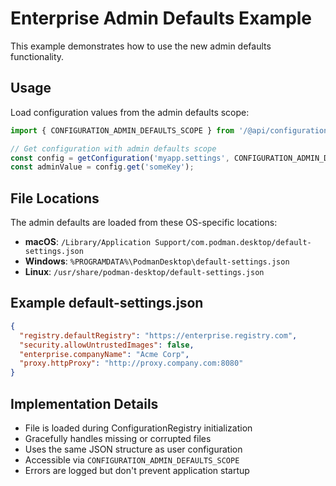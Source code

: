 # Enterprise Admin Defaults Example

This example demonstrates how to use the new admin defaults functionality.

## Usage

Load configuration values from the admin defaults scope:

```typescript
import { CONFIGURATION_ADMIN_DEFAULTS_SCOPE } from '/@api/configuration/constants.js';

// Get configuration with admin defaults scope
const config = getConfiguration('myapp.settings', CONFIGURATION_ADMIN_DEFAULTS_SCOPE);
const adminValue = config.get('someKey');
```

## File Locations

The admin defaults are loaded from these OS-specific locations:

- **macOS**: `/Library/Application Support/com.podman.desktop/default-settings.json`
- **Windows**: `%PROGRAMDATA%\PodmanDesktop\default-settings.json`
- **Linux**: `/usr/share/podman-desktop/default-settings.json`

## Example default-settings.json

```json
{
  "registry.defaultRegistry": "https://enterprise.registry.com",
  "security.allowUntrustedImages": false,
  "enterprise.companyName": "Acme Corp",
  "proxy.httpProxy": "http://proxy.company.com:8080"
}
```

## Implementation Details

- File is loaded during ConfigurationRegistry initialization
- Gracefully handles missing or corrupted files
- Uses the same JSON structure as user configuration
- Accessible via `CONFIGURATION_ADMIN_DEFAULTS_SCOPE`
- Errors are logged but don't prevent application startup